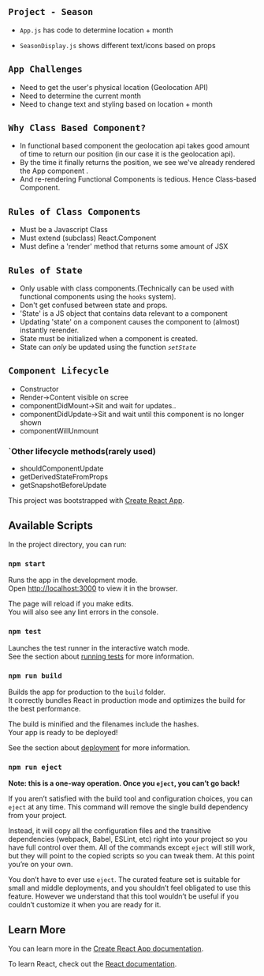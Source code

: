 ## `Project - Season`

- `App.js` has code to determine location + month

- `SeasonDisplay.js` shows different text/icons based on props

## `App Challenges`

- Need to get the user's physical location (Geolocation API)
- Need to determine the current month
- Need to change text and styling based on location + month

## `Why Class Based Component?`

- In functional based component the geolocation api takes
  good amount of time to return our position (in our case it is the geolocation api).
- By the time it finally returns the position, we see we've already rendered the App component .
- And re-rendering Functional Components is tedious.
  Hence Class-based Component.

## `Rules of Class Components`

- Must be a Javascript Class
- Must extend (subclass) React.Component
- Must define a 'render' method that returns some amount of JSX

## `Rules of State`

- Only usable with class components.(Technically can be used with functional components using the `hooks` system).
- Don't get confused between state and props.
- 'State' is a JS object that contains data relevant to a component
- Updating 'state' on a component causes the component to (almost) instantly rerender.
- State must be initialized when a component is created.
- State can _only_ be updated using the function _`setState`_

## `Component Lifecycle`

- Constructor
- Render->Content visible on scree
- componentDidMount->Sit and wait for updates..
- componentDidUpdate->Sit and wait until this component is no longer shown
- componentWillUnmount

### `Other lifecycle methods(rarely used)

- shouldComponentUpdate
- getDerivedStateFromProps
- getSnapshotBeforeUpdate

This project was bootstrapped with [Create React App](https://github.com/facebook/create-react-app).

## Available Scripts

In the project directory, you can run:

### `npm start`

Runs the app in the development mode.<br />
Open [http://localhost:3000](http://localhost:3000) to view it in the browser.

The page will reload if you make edits.<br />
You will also see any lint errors in the console.

### `npm test`

Launches the test runner in the interactive watch mode.<br />
See the section about [running tests](https://facebook.github.io/create-react-app/docs/running-tests) for more information.

### `npm run build`

Builds the app for production to the `build` folder.<br />
It correctly bundles React in production mode and optimizes the build for the best performance.

The build is minified and the filenames include the hashes.<br />
Your app is ready to be deployed!

See the section about [deployment](https://facebook.github.io/create-react-app/docs/deployment) for more information.

### `npm run eject`

**Note: this is a one-way operation. Once you `eject`, you can’t go back!**

If you aren’t satisfied with the build tool and configuration choices, you can `eject` at any time. This command will remove the single build dependency from your project.

Instead, it will copy all the configuration files and the transitive dependencies (webpack, Babel, ESLint, etc) right into your project so you have full control over them. All of the commands except `eject` will still work, but they will point to the copied scripts so you can tweak them. At this point you’re on your own.

You don’t have to ever use `eject`. The curated feature set is suitable for small and middle deployments, and you shouldn’t feel obligated to use this feature. However we understand that this tool wouldn’t be useful if you couldn’t customize it when you are ready for it.

## Learn More

You can learn more in the [Create React App documentation](https://facebook.github.io/create-react-app/docs/getting-started).

To learn React, check out the [React documentation](https://reactjs.org/).
